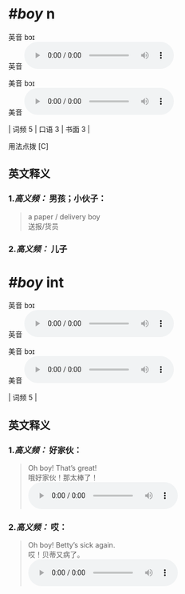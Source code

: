 # ***\#boy*** n
英音 bɔɪ  
英音
<audio src="./media/boy-B.aac" controls="controls"></audio>

美音 bɔɪ  
美音
<audio src="./media/boy.aac" controls="controls"></audio>



| 词频 5 | 口语 3 | 书面 3 |  

用法点拨  [C]

英文释义
---
### 1.*高义频：* **男孩；小伙子：**  

 > a paper / delivery boy   
 > 送报/货员    

### 2.*高义频：* **儿子**  


# ***\#boy*** int
英音 bɔɪ  
英音
<audio src="./media/boy-B.aac" controls="controls"></audio>

美音 bɔɪ  
美音
<audio src="./media/boy.aac" controls="controls"></audio>



| 词频 5 |  

英文释义
---
### 1.*高义频：* **好家伙：**  

 > Oh boy! That’s great!   
 > 哦好家伙！那太棒了！    
<audio src="./media/1-boy.aac" controls="controls"></audio>

### 2.*高义频：* **哎：**  

 > Oh boy! Betty’s sick again.   
 > 哎！贝蒂又病了。    
<audio src="./media/2-boy.aac" controls="controls"></audio>


